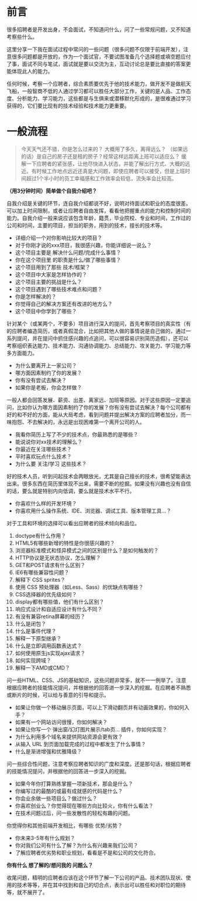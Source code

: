 # 前言 
很多招聘者是开发出身，不会面试，不知道问什么，问了一些常规问题，又不知道考察些什么。

这里分享一下我在面试过程中常问的一些问题（很多问题不仅限于前端开发），注意很多问题都是开放的，作为一个面试官，不要试图准备几个选择题或填空题应付了事，面试不同与笔试，面试就是要以交流为主，互动讨论总是要比直接的答案更能体现此人的能力。

任何时候，考察一个应聘者，综合素质要优先于他的技术能力，做开发不是做航天飞船，一般智商不低的人通过学习都可以胜任大部分工作，关键的是人品、工作态度、分析能力、学习能力，这些都是与生俱来或潜移默化形成的，是很难通过学习获得的，它们要比现有的技术经验和技术能力更重要。

# 一般流程

> 今天天气还不错，你是怎么过来的？
> 大概用了多久，离得远么？
> （如果远的话）是自己的房子还是租的房子？经常这样远距离上班可以适应么？
> 缓解一下应聘者的紧张感，让他尽快进入状态，并能了解出行方式、大概的远近。有时候工作地点远近还真是大问题，即使应聘者可以接受，但是上班时间超过1个半小时的员工幸福感和工作效率会较低，流失率会比较高。

**（用3分钟时间）简单做个自我介绍吧？**

自我介绍是关键的环节，连自我介绍都说不好，说明对待面试和职业的态度很差。可以加上时间限制，或者让应聘者自由发挥，看看他把握重点的能力和控制时间的能力。自我介绍一般来说应该包含年龄，籍贯，毕业院校、专业和时间，工作过的公司和时间，主要的项目，担当的职务，用到的技术，擅长的技术等。

- 详细介绍一个对你影响比较大的项目？
- 对于你刚才说的xxx项目，我很感兴趣，你能详细说一说么？
- 这个项目主要是 解决什么问题/完成什么事情？
- 你在这个项目里 的职责是什么/做了哪些事情？
- 这个项目用到了那些 技术/框架？
- 这个项目中大家是怎样协作的？
- 这个项目主要的挑战是什么？
- 这个项目遇到了哪些技术难点和问题？
- 你是怎样解决的？
- 你觉得自己的解决方案还有改进的地方么？
- 这个项目中你学到了哪些？

针对某个（或某两个，不要多）项目进行深入的提问，首先考察项目的真实性（有的应聘者编造简历，或者真假混合，比如把其他人做的事情说是自己做的，通过一系列提问，并在提问中抓住感兴趣的点追问，可以很容易识别简历造假），还可以考察组织表达能力、技术能力、沟通协调能力、总结能力、攻关能力、学习能力等多方面能力。

- 为什么要离开上一家公司？
- 哪方面因素制约了你的发展？
- 你有没有尝试去解决？
- 如果你是老板，你会怎样做？

一般人都会回答发展、薪资、出差、离家远、加班等原因。对于这些原因一定要追问，比如你认为哪方面因素制约了你的发展？你有没有尝试去解决？每个公司都有好的和不好的方面，能从大局考虑，看到问题并提出解决方案的应聘者加分，而一味抱怨、不去解决的，永远是出现困难第一个离开公司的人。

- 我看你简历上写了不少的技术点，你最熟悉的是哪些？
- 能说说你对xx技术的理解么？
- 你最近在关注哪些技术？
- 平时喜欢玩点什么技术？
- 为什么要 关注/学习 这些技术？

好的技术人员，听到问起技术会两眼放光，尤其是自己擅长的技术，很希望能表达出来。很多东西在简历里体现不出来，需要不断的挖掘。如果没有兴趣也没有自信的话，要么就是特别内向低调，要么就是技术水平不行。

- 你喜欢什么样的开发环境？
- 你喜欢用什么操作系统、IDE、浏览器、调试工具、版本管理工具...？

对于工具和环境的选择可以看出应聘者的技术倾向和品位。

1. doctype有什么作用？
2. HTML5有哪些新增的特性是你很感兴趣的？
3. 浏览器标准模式和怪异模式之间的区别是什么？是如何触发的？
4. HTTP协议是无状态协议，怎么理解？
5. GET和POST请求有什么区别？
6. IE6有哪些兼容性问题？
7. 解释下 CSS sprites？
8. 使用 CSS 预处理器（如Less、Sass）的优缺点有哪些？
9. CSS选择器的优先级如何？
10. display都有哪些值，他们有什么区别？
11. 响应式设计和自适应设计有什么不同？
12. 有没有兼容retina屏幕的经历？
13. 什么是闭包？
14. 什么是事件代理？
15. 解释一下原型继承？
16. 什么是立即调用函数表达式？
17. 如何使用原生js实现ajax请求？
18. 如何实现跨域？
19. 解释一下AMD或CMD？

问一些HTML、CSS、JS的基础知识，这些问题非常多，就不一一例举了。注意根据应聘者的技能情况提问，并根据他的回答进一步深入的挖掘。在应聘者不熟悉或断片的时候，可以给与善意的引导和提示。

- 如果让你做一个移动展示页面，可以上下滑动翻页并有动画效果的，你如何入手？
- 如果有一个网站访问很慢，你如何解决？
- 如果让你写一个 弹出窗/幻灯图片展示/tab页... 插件，你如何实现？
- 为什么利用多个域名来提供网站资源会更有效？
- 从输入 URL 到页面加载完成的过程中都发生了什么事情？
- 什么是渐进增强和优雅降级？

问一些综合性问题，注意考察应聘者知识的广度和深度。还是那句话，根据应聘者的技能情况提问，并根据他的回答进一步深入的挖掘。

- 如果今年你打算熟练掌握一项新技术，那会是什么？
- 你编写过的最酷的或最有成就感的代码是什么？
- 你会业余做一些项目么？做过什么？
- 你喜欢创业么？你觉得现在哪些方向比较火，你有什么看法？
- 在技术问题过后，问一些发散性的轻松有趣的问题。

你觉得你和其他前端开发相比，有哪些 优势/劣势？

- 你未来3-5年有什么规划？
- 你对我们公司有什么了解？为什么有兴趣来我们公司？
- 了解应聘者优劣势和职业规划，看看是不是和公司的文化符合。

**你有什么 想了解的/想问我的 问题么？**

收尾问题，精明的应聘者应该在这个环节了解一下公司的产品、技术团队现状、使用的技术等等，并在其中找到和自己的切合点，表示出可以胜任和对职位的期待等，就不展开了。
